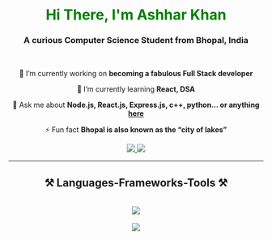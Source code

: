 

<h1 align="center" >
    <span style="color: green;">Hi There, I'm Ashhar Khan</span>
</h1>

<h3 align="center">A curious Computer Science Student from Bhopal, India</h3>

<br/>

<div align="center">
  
🔭 I’m currently working on **becoming a fabulous Full Stack developer**
 
🌱 I’m currently learning **React, DSA**

💬 Ask me about **Node.js, React.js, Express.js, c++, python... or anything [here](https://www.linkedin.com/in/mohd-ashhar-khan-728a912a1/)**

⚡ Fun fact **Bhopal is also known as the “city of lakes”**

 </div>
 
<div align="center"> 
  <a href="mailto:ashhar2003.khan@gmail.com">
    <img src="https://img.shields.io/badge/Gmail-333333?style=for-the-badge&logo=gmail&logoColor=red" />
  </a>
  <a href="https://www.linkedin.com/in/mohd-ashhar-khan-728a912a1/">
    <img src="https://img.shields.io/badge/LinkedIn-0077B5?style=for-the-badge&logo=linkedin&logoColor=white" />
  </a>
 <!-- sqlite, safari, google-chrome are other good icon options -->
  </a>
</div>

 <hr/>
 
<h2 align="center">⚒️ Languages-Frameworks-Tools ⚒️</h2>
<br/>
<div align="center">
    <img src="https://skillicons.dev/icons?i=react,bootstrap,html,css,vscode,github,tailwind,git," /><br><br>
    <img src="https://skillicons.dev/icons?i=nodejs,python,javascript,express,mongodb,c++,matlab,postman" /><br>
</div>

<br/>

